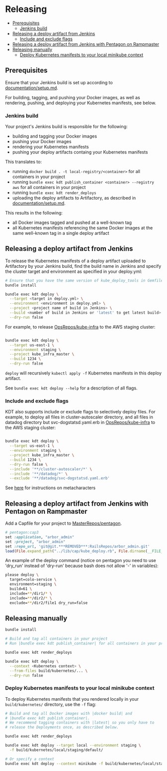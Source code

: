 
# Releasing

* [Prerequisites](#prerequisites)
  + [Jenkins build](#jenkins-build)
* [Releasing a deploy artifact from Jenkins](#releasing-a-deploy-artifact-from-jenkins)
  + [Include and exclude flags](#include-and-exclude-flags)
* [Releasing a deploy artifact from Jenkins with Pentagon on Rampmaster](#releasing-a-deploy-artifact-from-jenkins-with-pentagon-on-rampmaster)
* [Releasing manually](#releasing-manually)
  + [Deploy Kubernetes manifests to your local minikube context](#deploy-kubernetes-manifests-to-your-local-minikube-context)

## Prerequisites
Ensure that your Jenkins build is set up according to
[documentation/setup.md](setup.md).

For building, tagging, and pushing your Docker images, as well as
rendering, pushing, and deploying your Kubernetes manifests, see below.

### Jenkins build

Your project's Jenkins build is responsible for the following:

- building and tagging your Docker images
- pushing your Docker images
- rendering your Kubernetes manifests
- pushing your deploy artifacts containg your Kubernetes manifests

This translates to:

- running `docker build . -t local-registry/<container>` for all containers in
your project
- running `bundle exec kdt publish_container <container> --registry aws` for all
containers in your project
- running `bundle exec kdt render_deploys`
- uploading the deploy artifacts to Artifactory, as described in
[documentation/setup.md](setup.md).

This results in the following:

- all Docker images tagged and pushed at a well-known tag
- all Kubernetes manifests referencing the same Docker images at the same
well-known tag in a single deploy artifact

## Releasing a deploy artifact from Jenkins

To release the Kubernetes manifests of a deploy artifact uploaded to Artifactory
by your Jenkins build, find the build name in Jenkins and specify the cluster
target and environment as specified in your deploy.yml:

```bash
# Ensure that you have the same version of kube_deploy_tools in Gemfile.lock
bundle install

bundle exec kdt deploy \
  --target <target in deploy.yml> \
  --environment <environment in deploy.yml> \
  --project <project name of build in Jenkins> \
  --build <number of build in Jenkins or 'latest' to get latest build> \
  --dry-run false
```

For example, to release [OpsRepos/kube-infra](https://git.***REMOVED***/OpsRepos/kube-infra)
to the AWS staging cluster:
```bash

bundle exec kdt deploy \
  --target us-east-1 \
  --environment staging \
  --project kube_infra_master \
  --build 1234 \
  --dry-run false
```

`deploy` will recursively `kubectl apply -f` Kubernetes manifests in this deploy
artifact.

See `bundle exec kdt deploy --help` for a description of all flags.

### Include and exclude flags
KDT also supports include or exclude flags to selectively deploy files.
For example, to deploy all files in cluster-autoscaler directory, and
all files in datadog directory but svc-dogstatsd.yaml.erb
in [OpsRepos/kube-infra](https://git.***REMOVED***/OpsRepos/kube-infra)
to the AWS staging cluster:

```bash

bundle exec kdt deploy \
  --target us-east-1 \
  --environment staging \
  --project kube_infra_master \
  --build 1234 \
  --dry-run false \
  --include '**/cluster-autoscaler/*' \
  --include '**/datadog/*' \
  --exclude '**/datadog/svc-dogstatsd.yaml.erb'
```

See [here](http://www.rubydoc.info/stdlib/core/File.fnmatch) for instructions on metacharacters

## Releasing a deploy artifact from Jenkins with Pentagon on Rampmaster

Add a Capfile for your project to [MasterRepos/pentagon](https://git.***REMOVED***/MasterRepos/pentagon).
```ruby
# pentagon:cap3
set :application, "arbor_admin"
set :project, "arbor_admin"
set :repo_url, 'git@git.***REMOVED***:RailsRepos/arbor_admin.git'
load(File.expand_path("../lib/cap/kube_deploy.rb", File.dirname(__FILE__)))
```

An example of the deploy command (notice on pentagon you need to use 'dry_run'
instead of 'dry-run' because bash does not allow '-' in variables):

```bash
please deploy \
  target=colo-service \
  environment=staging \
  build=61 \
  include=**/dir1/* \
  include=**/dir2/* \
  exclude=**/dir2/file1 dry_run=false
```

## Releasing manually

```bash
bundle install

# Build and tag all containers in your project
# Run |bundle exec kdt publish_container| for all containers in your project

bundle exec kdt render_deploys

bundle exec kdt deploy \
  --context <Kubernetes context> \
  --from-files build/kubernetes/... \
  --dry-run false
```


### Deploy Kubernetes manifests to your local minikube context

To deploy Kubernetes manifests that you rendered locally in your
`build/kubernetes/` directory, use the `-f` flag:

```bash
# Build and tag all Docker images with |docker build| and
# |bundle exec kdt publish_container|.
# We recommend tagging containers with |latest| so you only have to
# release the Deployments once, as described below.

bundle exec kdt render_deploys

bundle exec kdt deploy --target local --environment staging \
  -f build/kubernetes/local/staging/default/

# Or specify a context
bundle exec kdt deploy --context minikube -f build/kubernetes/local/staging/default/
```


